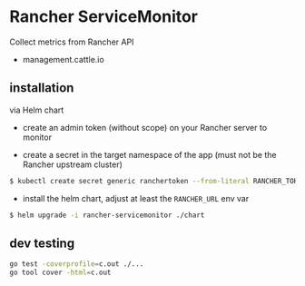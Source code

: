 # Rancher ServiceMonitor

Collect metrics from Rancher API

- management.cattle.io

## installation

via Helm chart

- create an admin token (without scope) on your Rancher server to monitor

- create a secret in the target namespace of the app (must not be the Rancher upstream cluster)


```bash
$ kubectl create secret generic ranchertoken --from-literal RANCHER_TOKEN=token-xxxx
```

- install the helm chart, adjust at least the `RANCHER_URL` env var

```bash
$ helm upgrade -i rancher-servicemonitor ./chart
```

## dev testing

```bash
go test -coverprofile=c.out ./...
go tool cover -html=c.out 
````
